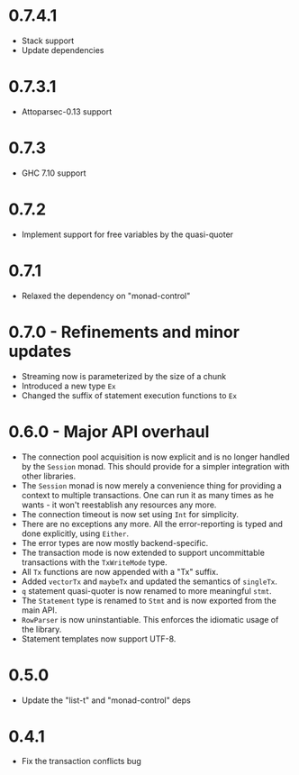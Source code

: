 # 0.7.4.1
* Stack support
* Update dependencies

# 0.7.3.1
* Attoparsec-0.13 support

# 0.7.3
* GHC 7.10 support

# 0.7.2
* Implement support for free variables by the quasi-quoter

# 0.7.1
* Relaxed the dependency on "monad-control"

# 0.7.0 - Refinements and minor updates
* Streaming now is parameterized by the size of a chunk
* Introduced a new type `Ex`
* Changed the suffix of statement execution functions to `Ex`

# 0.6.0 - Major API overhaul
* The connection pool acquisition is now explicit and is no longer handled by the `Session` monad. This should provide for a simpler integration with other libraries.
* The `Session` monad is now merely a convenience thing for providing a context to multiple transactions. One can run it as many times as he wants - it won't reestablish any resources any more.
* The connection timeout is now set using `Int` for simplicity.
* There are no exceptions any more. All the error-reporting is typed and done explicitly, using `Either`.
* The error types are now mostly backend-specific.
* The transaction mode is now extended to support uncommittable transactions with the `TxWriteMode` type.
* All `Tx` functions are now appended with a "Tx" suffix.
* Added `vectorTx` and `maybeTx` and updated the semantics of `singleTx`.
* `q` statement quasi-quoter is now renamed to more meaningful `stmt`.
* The `Statement` type is renamed to `Stmt` and is now exported from the main API.
* `RowParser` is now uninstantiable. This enforces the idiomatic usage of the library.
* Statement templates now support UTF-8.

# 0.5.0
* Update the "list-t" and "monad-control" deps

# 0.4.1
* Fix the transaction conflicts bug
